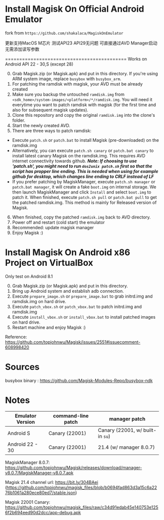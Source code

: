Install Magisk On Official Android Emulator
===========================================
fork from `https://github.com/shakalaca/MagiskOnEmulator`

更新支持MacOS M芯片
测试API23 API29无问题
可直接通过AVD Manager启动无需添加读写参数

===========================================
Works on Android API 22 - 30,S (except 28)

0. Grab Magisk.zip (or Magisk.apk) and put in this directory. If you're using ARM system image, replace `busybox` with `busybox_arm`.
1. For patching the ramdisk with magisk, your AVD must be already created
2. Make sure you backup the untouched `ramdisk.img` from `<sdk_home>/system-images/<platform>/*/ramdisk.img`. You will need it everytime you want to patch ramdisk with magisk (for the first time and also for subsequent magisk updates).
3. Clone this repository and copy the original `ramdisk.img` into the clone's folder.
4. Start the newly created AVD.
5. There are three ways to patch ramdisk:
  * Execute `patch.sh` or `patch.bat` to install Magisk (pre-downloaded) on the ramdisk.img 
  * Alternatively, you can execute `patch.sh canary` or `patch.bat canary` to install latest canary Magisk on the ramdisk.img. This requires AVD internet connectivity towards github.
***Note: If choosing to use 'patch.sh', you might need to run `dos2unix patch.sh` first so that the script has propper line ending. This is needed when using for example github for desktop, which changes line ending to CRLF instead of LF***
  * If you prefer patching by MagiskManager, execute `patch.sh manager` or `patch.bat manager`, it will create a fake `boot.img` on internal storage. We then launch MagiskManager and click `Install` and select `boot.img` to patch it. When finished,
execute `patch.sh pull` or `patch.bat pull` to get the patched ramdisk.img. This method is mainly for Released version of Magisk.

6. When finished, copy the patched `ramdisk.img` back to AVD directory.
7. Power off and restart (cold start) the emulator
8. Recommended: update magisk manager
9. Enjoy Magisk :)

Install Magisk On Android x86 Project on VirtualBox
===================================================

Only test on Android 8.1

0. Grab Magisk.zip (or Magisk.apk) and put in this directory.
1. Bring up Android system and establish adb connection.
2. Execute `prepare_image.sh` or `prepare_image.bat` to grab initrd.img and ramdisk.img on hard drive.
3. Execute `patch_vbox.sh` or `patch_vbox.bat` to patch initrd.img and ramdisk.img
4. Execute `install_vbox.sh` or `install_vbox.bat` to install patched images on hard drive.
5. Restart machine and enjoy Magisk :)

Reference: https://github.com/topjohnwu/Magisk/issues/2551#issuecomment-608998420

Sources
=======
busybox binary : https://github.com/Magisk-Modules-Repo/busybox-ndk

Notes
=====
| Emulator Version | command-line patch | manager patch
| ---- | ---- | ---- |
| Android S | Canary (22001) | Canary (22001, w/ built-in `su`) |
| Android 22 - 30 | Canary (22001) | 21.4 (w/ manager 8.0.7) |

MagiskManager 8.0.7: https://github.com/topjohnwu/Magisk/releases/download/manager-v8.0.7/MagiskManager-v8.0.7.apk

Magisk 21.4 channel url: https://bit.ly/304BAei (https://github.com/topjohnwu/magisk_files/blob/b0694fad863d3a15c6a2276b1061a280ece80ed7/stable.json)

Magisk 22001 Canary: https://github.com/topjohnwu/magisk_files/raw/c34d91edab45e140753e1256f2b694eed90d2dcc/app-debug.apk
